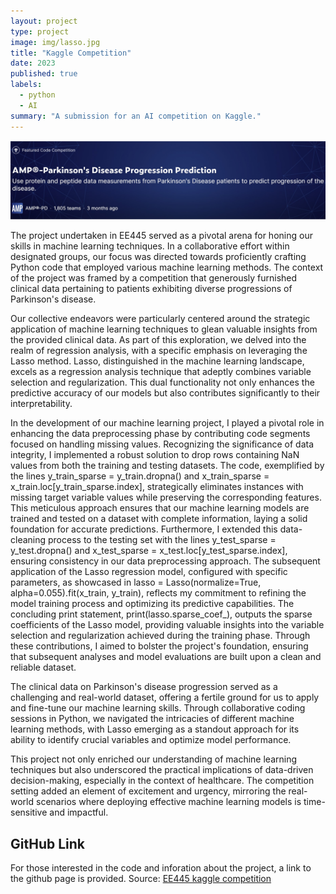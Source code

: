 ```yaml
---
layout: project
type: project
image: img/lasso.jpg
title: "Kaggle Competition"
date: 2023
published: true
labels:
  - python
  - AI
summary: "A submission for an AI competition on Kaggle."
---
```


<img class="img-fluid" src="../img/kaggle.jpg">

The project undertaken in EE445 served as a pivotal arena for honing our skills in machine learning techniques. In a collaborative effort within designated groups, our focus was directed towards proficiently crafting Python code that employed various machine learning methods. The context of the project was framed by a competition that generously furnished clinical data pertaining to patients exhibiting diverse progressions of Parkinson's disease.

Our collective endeavors were particularly centered around the strategic application of machine learning techniques to glean valuable insights from the provided clinical data. As part of this exploration, we delved into the realm of regression analysis, with a specific emphasis on leveraging the Lasso method. Lasso, distinguished in the machine learning landscape, excels as a regression analysis technique that adeptly combines variable selection and regularization. This dual functionality not only enhances the predictive accuracy of our models but also contributes significantly to their interpretability.

In the development of our machine learning project, I played a pivotal role in enhancing the data preprocessing phase by contributing code segments focused on handling missing values. Recognizing the significance of data integrity, I implemented a robust solution to drop rows containing NaN values from both the training and testing datasets. The code, exemplified by the lines y_train_sparse = y_train.dropna() and x_train_sparse = x_train.loc[y_train_sparse.index], strategically eliminates instances with missing target variable values while preserving the corresponding features. This meticulous approach ensures that our machine learning models are trained and tested on a dataset with complete information, laying a solid foundation for accurate predictions. Furthermore, I extended this data-cleaning process to the testing set with the lines y_test_sparse = y_test.dropna() and x_test_sparse = x_test.loc[y_test_sparse.index], ensuring consistency in our data preprocessing approach. The subsequent application of the Lasso regression model, configured with specific parameters, as showcased in lasso = Lasso(normalize=True, alpha=0.055).fit(x_train, y_train), reflects my commitment to refining the model training process and optimizing its predictive capabilities. The concluding print statement, print(lasso.sparse_coef_), outputs the sparse coefficients of the Lasso model, providing valuable insights into the variable selection and regularization achieved during the training phase. Through these contributions, I aimed to bolster the project's foundation, ensuring that subsequent analyses and model evaluations are built upon a clean and reliable dataset.

The clinical data on Parkinson's disease progression served as a challenging and real-world dataset, offering a fertile ground for us to apply and fine-tune our machine learning skills. Through collaborative coding sessions in Python, we navigated the intricacies of different machine learning methods, with Lasso emerging as a standout approach for its ability to identify crucial variables and optimize model performance.

This project not only enriched our understanding of machine learning techniques but also underscored the practical implications of data-driven decision-making, especially in the context of healthcare. The competition setting added an element of excitement and urgency, mirroring the real-world scenarios where deploying effective machine learning models is time-sensitive and impactful.

## GitHub Link
For those interested in the code and inforation about the project, a link to the github page is provided.
Source: <a href="https://github.com/cody1444/EE445-Kaggle-Competiton/tree/main"><i class="large github icon "></i>EE445 kaggle competition</a>

